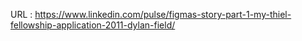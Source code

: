   
  URL : https://www.linkedin.com/pulse/figmas-story-part-1-my-thiel-fellowship-application-2011-dylan-field/